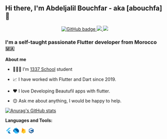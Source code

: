 ## Hi there, I'm Abdeljalil Bouchfar - aka [abouchfa] 👋 

<p align="center">
  <a href="https://github.com/Abdeljalil-Bouchfar">
    <img src="https://img.shields.io/github/followers/Abdeljalil-Bouchfar?label=Followers&logo=GitHub&style=for-the-badge" alt="GitHub badge" />
  </a>
  <a href="https://twitter.com/intent/follow?original_referer=https%3A%2F%2Fgithub.com%2FAbouchfa1&screen_name=Abouchfa1">
    <img src="https://img.shields.io/twitter/follow/Abouchfa1?label=Twitter&logo=twitter&style=for-the-badge" />
  </a>
  <a href="https://www.linkedin.com/in/abdeljalil/">
    <img src="https://img.shields.io/website?label=Linkedin&style=for-the-badge&url=https%3A%2F%2Fcodestackr.com" />
  </a>
</p>

### I'm a self-taught passionate Flutter developer from Morocco 🇲🇦

**About me**

- 👨🏽‍💻 I’m [1337 School](https://www.1337.ma/en/) student

- 📈 I have worked with Flutter and Dart since 2019.

- ❤️ I love Developing Beautufil apps with flutter.

- 😊 Ask me about anything, I would be happy to help.


[![Anurag's GitHub stats](https://github-readme-stats.vercel.app/api?username=Abdeljalil-Bouchfar&hide=contribs,prs&count_private=true&show_icons=true&theme=radical)](https://github.com/anuraghazra/github-readme-stats)

**Languages and Tools:**  

<code><img height="20" src="https://raw.githubusercontent.com/github/explore/80688e429a7d4ef2fca1e82350fe8e3517d3494d/topics/flutter/flutter.png"></code>
<code><img height="20" src="https://raw.githubusercontent.com/github/explore/80688e429a7d4ef2fca1e82350fe8e3517d3494d/topics/dart/dart.png"></code>
<code><img height="20" src="https://raw.githubusercontent.com/github/explore/80688e429a7d4ef2fca1e82350fe8e3517d3494d/topics/firebase/firebase.png"></code>
<code><img height="20" src="https://raw.githubusercontent.com/github/explore/5c058a388828bb5fde0bcafd4bc867b5bb3f26f3/topics/c/c.png"></code>
